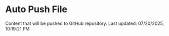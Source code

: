 # Auto Push File

Content that will be pushed to GitHub repository.
Last updated: 07/20/2025, 10:19:21 PM